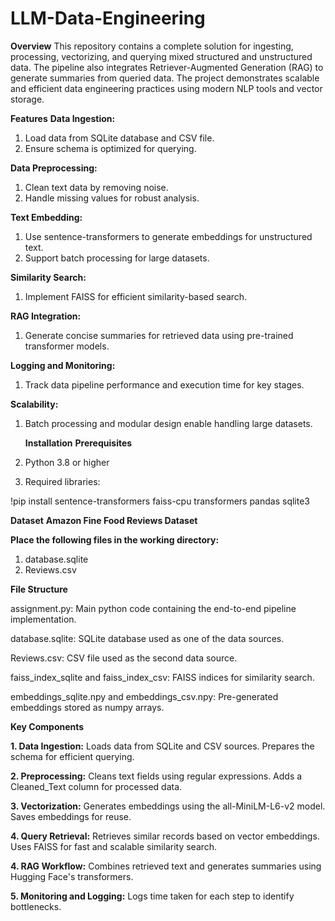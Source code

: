 # LLM-Data-Engineering
**Overview**
This repository contains a complete solution for ingesting, processing, vectorizing, and querying mixed structured and unstructured data. The pipeline also integrates Retriever-Augmented Generation (RAG) to generate summaries from queried data. The project demonstrates scalable and efficient data engineering practices using modern NLP tools and vector storage.

**Features**
**Data Ingestion:**
1. Load data from SQLite database and CSV file.
2. Ensure schema is optimized for querying.
   
**Data Preprocessing:**
1. Clean text data by removing noise.
2. Handle missing values for robust analysis.
   
**Text Embedding:**
1. Use sentence-transformers to generate embeddings for unstructured text.
2. Support batch processing for large datasets.
   
**Similarity Search:**
1. Implement FAISS for efficient similarity-based search.

**RAG Integration:**
1. Generate concise summaries for retrieved data using pre-trained transformer models.

**Logging and Monitoring:**
1. Track data pipeline performance and execution time for key stages.
   
**Scalability:**
1. Batch processing and modular design enable handling large datasets.

   **Installation**
**Prerequisites**
1. Python 3.8 or higher
2. Required libraries:

!pip install sentence-transformers faiss-cpu transformers pandas sqlite3

**Dataset**
**Amazon Fine Food Reviews Dataset**

**Place the following files in the working directory:**
1. database.sqlite
2. Reviews.csv

**File Structure**

assignment.py: Main python code containing the end-to-end pipeline implementation.

database.sqlite: SQLite database used as one of the data sources.

Reviews.csv: CSV file used as the second data source.

faiss_index_sqlite and faiss_index_csv: FAISS indices for similarity search.

embeddings_sqlite.npy and embeddings_csv.npy: Pre-generated embeddings stored as numpy arrays.

**Key Components**

**1. Data Ingestion:**
Loads data from SQLite and CSV sources.
Prepares the schema for efficient querying.

**2. Preprocessing:**
Cleans text fields using regular expressions.
Adds a Cleaned_Text column for processed data.

**3. Vectorization:**
Generates embeddings using the all-MiniLM-L6-v2 model.
Saves embeddings for reuse.

**4. Query Retrieval:**
Retrieves similar records based on vector embeddings.
Uses FAISS for fast and scalable similarity search.

**4. RAG Workflow:**
Combines retrieved text and generates summaries using Hugging Face's transformers.

**5. Monitoring and Logging:**
Logs time taken for each step to identify bottlenecks.
